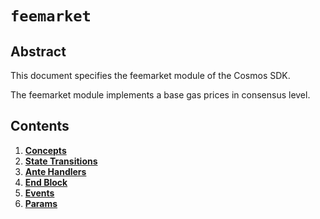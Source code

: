 <!--
order: 0
title: Feemarket Overview
parent:
  title: "feemarket"
-->

# `feemarket`

## Abstract

This document specifies the feemarket module of the Cosmos SDK.

The feemarket module implements a base gas prices in consensus level.

## Contents

1. **[Concepts](01_concepts.md)**
2. **[State Transitions](02_state_transitions.md)**
3. **[Ante Handlers](03_antehandlers.md)**
4. **[End Block](04_end_block.md)**
5. **[Events](05_events.md)**
6. **[Params](06_params.md)**